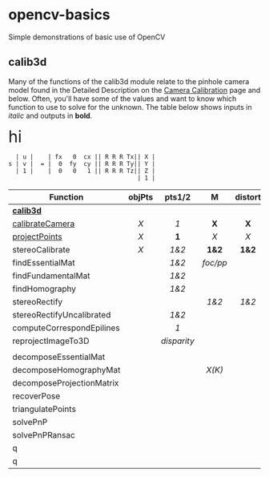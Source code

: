 # opencv-basics
Simple demonstrations of basic use of OpenCV

## calib3d
Many of the functions of the calib3d module relate to the pinhole camera model found in the Detailed Description on the
[Camera Calibration](http://docs.opencv.org/3.2.0/d9/d0c/group__calib3d.html) page and below.  Often, you'll have some of the values and want to know which function to use to solve for the unknown.  The table below shows inputs in *italic* and outputs in **bold**.

<div style="font-size: 2.3em">hi</div>

```
  | u |    | fx   0  cx || R R R Tx|| X |
s | v |  = |  0  fy  cy || R R R Ty|| Y |
  | 1 |    |  0   0   1 || R R R Tz|| Z |
                                    | 1 |
```


| Function           | objPts           | pts1/2  | M  | distort | R | T | E | F | H | R1/R2 | P1/P2 | Q | misc
| ------------------ |:-------------:|:-----:|:------:|:-----:|:--:|:--:| -- | -- | -- | -- | -- | -- | ----
| **[calib3d](http://docs.opencv.org/3.2.0/d9/d0c/group__calib3d.html)**
| [calibrateCamera](http://docs.opencv.org/3.2.0/d9/d0c/group__calib3d.html#ga3207604e4b1a1758aa66acb6ed5aa65d)    | *X*   | *1* | **X** | **X** | **X** | **X** |
| [projectPoints](http://docs.opencv.org/3.2.0/d9/d0c/group__calib3d.html#ga1019495a2c8d1743ed5cc23fa0daff8c)      | *X*   | **1** | *X* | *X* | *X* | *X*
| stereoCalibrate    | *X*   | *1&2* | **1&2** | **1&2** | **X** | **X** | **X** | **X**
| findEssentialMat   |       | *1&2*  | *foc/pp* |  |  |  | **X** |
| findFundamentalMat   |       | *1&2*  |  |  |  |  |  | **X** |
| findHomography   |       | *1&2*  |  |  |  |  |  |  | **X** |
| stereoRectify   |     |  | *1&2*  |*1&2*  | *X* | *X*  |  |  |  | **1&2** | **1&2** | **X** |
| stereoRectifyUncalibrated |  | *1&2*  |  |  |  |  |  | *X* | **1&2**
| computeCorrespondEpilines |  | *1*  |  |  |  |  |  | *X* 
| reprojectImageTo3D |  | *disparity* |  |  |  |  |  |  |  |  |  | *X* | **image3d**
|  |  |  |  |  |  |  |  |  |  |  |  |  | 
| decomposeEssentialMat |  |  |  |  | *1&2* | *X* | **X** |  |  |  |  |  | 
| decomposeHomographyMat |  |  | *X(K)* |  | **multiple** | **multiple** |  |  | *X* |  |  |  | 
| decomposeProjectionMatrix |  |  |  |  |  |  |  |  |  |  |  |  | 
| recoverPose |  |  |  |  |  |  |  |  |  |  |  |  | 
| triangulatePoints |  |  |  |  |  |  |  |  |  |  |  |  | 
| solvePnP |  |  |  |  |  |  |  |  |  |  |  |  | 
| solvePnPRansac |  |  |  |  |  |  |  |  |  |  |  |  | 
| q |  |  |  |  |  |  |  |  |  |  |  |  | 
| q |  |  |  |  |  |  |  |  |  |  |  |  | 


